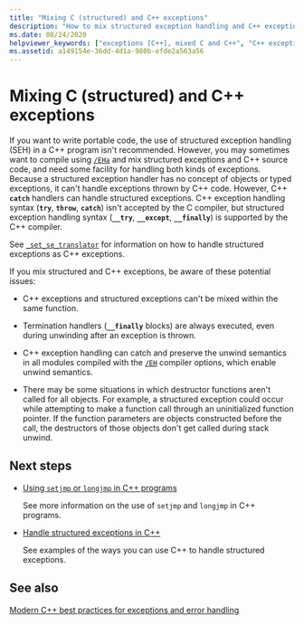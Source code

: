 ```yaml
---
title: "Mixing C (structured) and C++ exceptions"
description: "How to mix structured exception handling and C++ exceptions, and some potential issues."
ms.date: 08/24/2020
helpviewer_keywords: ["exceptions [C++], mixed C and C++", "C++ exception handling, mixed-language", "structured exception handling [C++], mixed C and C++", "catch keyword [C++], mixed", "try-catch keyword [C++], mixed-language"]
ms.assetid: a149154e-36dd-4d1a-980b-efde2a563a56
---
```

# Mixing C (structured) and C++ exceptions

If you want to write portable code, the use of structured exception handling (SEH) in a C++ program isn't recommended. However, you may sometimes want to compile using [`/EHa`](../build/reference/eh-exception-handling-model.md) and mix structured exceptions and C++ source code, and need some facility for handling both kinds of exceptions. Because a structured exception handler has no concept of objects or typed exceptions, it can't handle exceptions thrown by C++ code. However, C++ **`catch`** handlers can handle structured exceptions. C++ exception handling syntax (**`try`**, **`throw`**, **`catch`**) isn't accepted by the C compiler, but structured exception handling syntax (**`__try`**, **`__except`**, **`__finally`**) is supported by the C++ compiler.

See [`_set_se_translator`](../c-runtime-library/reference/set-se-translator.md) for information on how to handle structured exceptions as C++ exceptions.

If you mix structured and C++ exceptions, be aware of these potential issues:

- C++ exceptions and structured exceptions can't be mixed within the same function.

- Termination handlers (**`__finally`** blocks) are always executed, even during unwinding after an exception is thrown.

- C++ exception handling can catch and preserve the unwind semantics in all modules compiled with the [`/EH`](../build/reference/eh-exception-handling-model.md) compiler options, which enable unwind semantics.

- There may be some situations in which destructor functions aren't called for all objects. For example, a structured exception could occur while attempting to make a function call through an uninitialized function pointer. If the function parameters are objects constructed before the call, the destructors of those objects don't get called during stack unwind.

## Next steps

- [Using `setjmp` or `longjmp` in C++ programs](../cpp/using-setjmp-longjmp.md)

  See more information on the use of `setjmp` and `longjmp` in C++ programs.

- [Handle structured exceptions in C++](../cpp/exception-handling-differences.md)

  See examples of the ways you can use C++ to handle structured exceptions.

## See also

[Modern C++ best practices for exceptions and error handling](../cpp/errors-and-exception-handling-modern-cpp.md)
